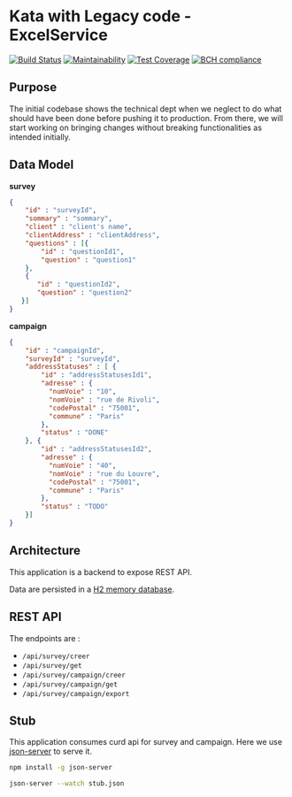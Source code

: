 # Kata with Legacy code - ExcelService

[![Build Status](https://travis-ci.org/newlight77/kata-legacy-excelservice.svg?branch=master)](https://travis-ci.org/newlight77/kata-legacy-excelservice)
[![Maintainability](https://api.codeclimate.com/v1/badges/0a7b2d54b65bab7fa33a/maintainability)](https://codeclimate.com/github/newlight77/kata-legacy-excelservice/maintainability)
[![Test Coverage](https://api.codeclimate.com/v1/badges/0a7b2d54b65bab7fa33a/test_coverage)](https://codeclimate.com/github/newlight77/kata-legacy-excelservice/test_coverage)
[![BCH compliance](https://bettercodehub.com/edge/badge/newlight77/kata-legacy-excelservice?branch=master)](https://bettercodehub.com/)

## Purpose

The initial codebase shows the technical dept when we neglect to do what should have been done before pushing it to production. From there, we will start working on bringing changes without breaking functionalities as intended initially.

## Data Model

__survey__
```json
{
    "id" : "surveyId",
    "sommary" : "sommary",
    "client" : "client's name",
    "clientAddress" : "clientAddress",
    "questions" : [{
        "id" : "questionId1",
        "question" : "question1"
    }, 
    {
       "id" : "questionId2",
       "question" : "question2"
   }] 
}
```

__campaign__
```json
{
    "id" : "campaignId",
    "surveyId" : "surveyId",
    "addressStatuses" : [ {
        "id" : "addressStatusesId1",
        "adresse" : {
          "numVoie" : "10",
          "nomVoie" : "rue de Rivoli",
          "codePostal" : "75001",
          "commune" : "Paris"
        },
        "status" : "DONE"
    }, {
        "id" : "addressStatusesId2",
        "adresse" : {
          "numVoie" : "40",
          "nomVoie" : "rue du Louvre",
          "codePostal" : "75001",
          "commune" : "Paris"
        },
        "status" : "TODO"
    }] 
}
```

## Architecture 

This application is a backend to expose REST API. 

Data are persisted in a [H2 memory database](http://localhost:8080/h2-console).

## REST API

The endpoints are :

- `/api/survey/creer`
- `/api/survey/get`
- `/api/survey/campaign/creer`
- `/api/survey/campaign/get`
- `/api/survey/campaign/export`

## Stub

This application consumes curd api for survey and campaign. Here we use [json-server](https://github.com/typicode/json-server#getting-started) to serve it.

```bash
npm install -g json-server

json-server --watch stub.json

```